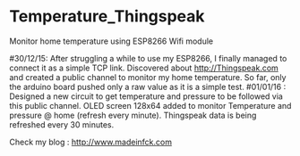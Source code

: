 # Temperature_Thingspeak
Monitor home temperature using ESP8266 Wifi module

#30/12/15:
After struggling a while to use my ESP8266, I finally managed to connect it as a simple TCP link.
Discovered about http://Thingspeak.com and created a public channel to monitor my home temperature.
So far, only the arduino board pushed only a raw value as it is a simple test.
#01/01/16 :
Designed a new circuit to get temperature and pressure to be followed via this public channel.
OLED screen 128x64 added to monitor Temperature and pressure @ home (refresh every minute).
Thingspeak data is being refreshed every 30 minutes.

Check my blog : http://www.madeinfck.com
